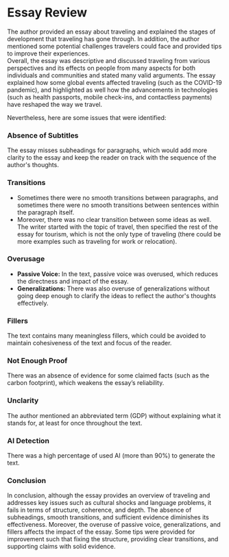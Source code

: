 # Essay Review

The author provided an essay about traveling and explained the stages of development that traveling has gone through. In addition, the author mentioned some potential challenges travelers could face and provided tips to improve their experiences.  
Overall, the essay was descriptive and discussed traveling from various perspectives and its effects on people from many aspects for both individuals and communities and stated many valid arguments. The essay explained how some global events affected traveling (such as the COVID-19 pandemic), and highlighted as well how the advancements in technologies (such as health passports, mobile check-ins, and contactless payments) have reshaped the way we travel.  

Nevertheless, here are some issues that were identified:  

### Absence of Subtitles  
The essay misses subheadings for paragraphs, which would add more clarity to the essay and keep the reader on track with the   sequence of the author's thoughts.  

### Transitions  
- Sometimes there were no smooth transitions between paragraphs, and sometimes there were no smooth transitions between sentences within the paragraph itself.  
- Moreover, there was no clear transition between some ideas as well. The writer started with the topic of travel, then specified the rest of the essay for tourism, which is not the only type of traveling (there could be more examples such as traveling for work or relocation).  

### Overusage  
- **Passive Voice:** In the text, passive voice was overused, which reduces the directness and impact of the essay.
- **Generalizations:** There was also overuse of generalizations without going deep enough to clarify the ideas to reflect the author's thoughts effectively.

### Fillers  
The text contains many meaningless fillers, which could be avoided to maintain cohesiveness of the text and focus of the reader.  

### Not Enough Proof
There was an absence of evidence for some claimed facts (such as the carbon footprint), which weakens the essay’s reliability.  

### Unclarity  
The author mentioned an abbreviated term (GDP) without explaining what it stands for, at least for once throughout the text.

### AI Detection  
There was a high percentage of used AI (more than 90%) to generate the text.


### Conclusion  
In conclusion, although the essay provides an overview of traveling and addresses key issues such as cultural shocks and language problems, it fails in terms of structure, coherence, and depth. The absence of subheadings, smooth transitions, and sufficient evidence diminishes its effectiveness. Moreover, the overuse of passive voice, generalizations, and fillers affects the impact of the essay. Some tips were provided for improvement such that fixing the structure, providing clear transitions, and supporting claims with solid evidence.
